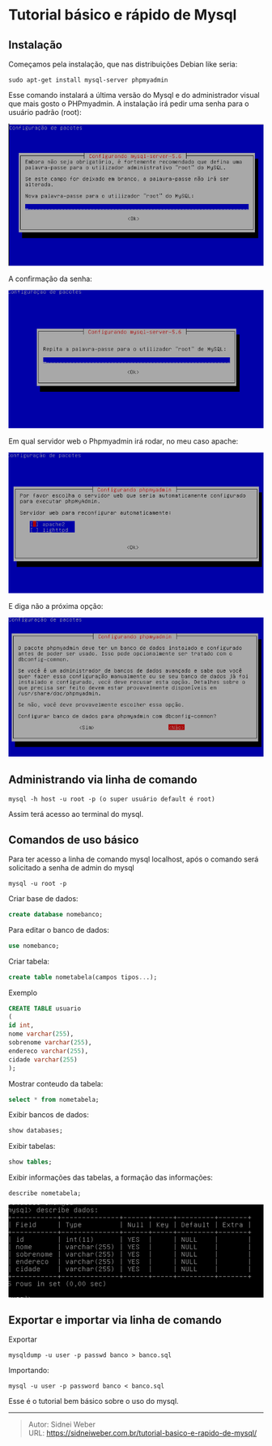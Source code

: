 # Tutorial básico e rápido de Mysql


## Instalação

Começamos pela instalação, que nas distribuições Debian like seria:

```shell
sudo apt-get install mysql-server phpmyadmin
```

Esse comando instalará a última versão do Mysql e do administrador visual que mais gosto o PHPmyadmin. A instalação irá pedir uma senha para o usuário padrão (root):

![mysql ><](/img/uploads/2016/07/Seleção_003.png)

A confirmação da senha:

![mysql ><](/img/uploads/2016/07/Seleção_004.png)

Em qual servidor web o Phpmyadmin irá rodar, no meu caso apache:

![mysql ><](/img/uploads/2016/07/Seleção_005.png)

E diga não a próxima opção:

![mysql ><](/img/uploads/2016/07/Seleção_006.png)

## Administrando via linha de comando

```shell
mysql -h host -u root -p (o super usuário default é root)
```

Assim terá acesso ao terminal do mysql.

## Comandos de uso básico

Para ter acesso a linha de comando mysql localhost, após o comando será solicitado a senha de admin do mysql

```shell
mysql -u root -p
```

Criar base de dados:

```sql
create database nomebanco;
```

Para editar o banco de dados:

```sql
use nomebanco;
```

Criar tabela:

```sql
create table nometabela(campos tipos...);
```

Exemplo

```sql
CREATE TABLE usuario
(
id int,
nome varchar(255),
sobrenome varchar(255),
endereco varchar(255),
cidade varchar(255)
);
```

Mostrar conteudo da tabela:

```sql
select * from nometabela;
```

Exibir bancos de dados:

```sql
show databases;
```

Exibir tabelas:

```sql
show tables;
```

Exibir informações das tabelas, a formação das informações:

```sql
describe nometabela;
```

![mysql ><](/img/uploads/2016/07/Seleção_007.png) 

## Exportar e importar via linha de comando

Exportar

```shell
mysqldump -u user -p passwd banco > banco.sql
```

Importando:

```shell
mysql -u user -p password banco < banco.sql
```

Esse é o tutorial bem básico sobre o uso do mysql.

---

> Autor: Sidnei Weber  
> URL: https://sidneiweber.com.br/tutorial-basico-e-rapido-de-mysql/  

